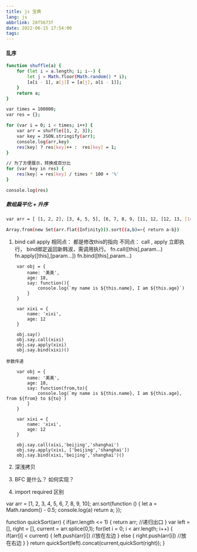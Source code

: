 ```yaml
---
title: js 宝典
lang: js
abbrlink: 28f5673f
date: 2022-06-15 17:54:00
tags:
---
```



#### 乱序
```bash
function shuffle(a) {
    for (let i = a.length; i; i--) {
        let j = Math.floor(Math.random() * i);
        [a[i - 1], a[j]] = [a[j], a[i - 1]];
    }
    return a;
}

var times = 100000;
var res = {};

for (var i = 0; i < times; i++) {
    var arr = shuffle([1, 2, 3]);
    var key = JSON.stringify(arr);
    console.log(arr,key)
    res[key] ? res[key]++ :  res[key] = 1;
}

// 为了方便展示，转换成百分比
for (var key in res) {
    res[key] = res[key] / times * 100 + '%'
}

console.log(res)

```

##### 数组扁平化 + 升序
```bash
var arr = [ [1, 2, 2], [3, 4, 5, 5], [6, 7, 8, 9, [11, 12, [12, 13, [14] ] ] ], 10];

Array.from(new Set(arr.flat(Infinity))).sort((a,b)=>{ return a-b})
```


1. bind call apply
 相同点： 都是修改this的指向
 不同点： call , apply 立即执行， bind绑定返回新韩淑，需调用执行。
         fn.call([this],param...)
         fn.apply([this],[param...])
         fn.bind([this],param...)


```
    var obj = {
        name: '美美',
        age: 18,
        say: function(){
            console.log(`my name is ${this.name}, I am ${this.age}`)
        }
    }

    var xixi = {
        name: 'xixi', 
        age: 12
    }

    obj.say()
    obj.say.call(xixi) 
    obj.say.apply(xixi)
    obj.say.bind(xixi)()

```

    参数传递
```
    var obj = {
        name: '美美',
        age: 18,
        say: function(from,to){
            console.log(`my name is ${this.name}, I am ${this.age}, from ${from} to ${to}`)
        }
    }

    var xixi = {
        name: 'xixi', 
        age: 12
    }

    obj.say.call(xixi,'beijing','shanghai') 
    obj.say.apply(xixi, ['beijing','shanghai'])
    obj.say.bind(xixi,'beijing','shanghai')()

```

2. 深浅拷贝

3. BFC 是什么？ 如何实现？ 

4. import required 区别



var arr = [1, 2, 3, 4, 5, 6, 7, 8, 9, 10];
arr.sort(function () {
    let a = Math.random() - 0.5;
    console.log(a)
    return a;
});

function quickSort(arr) {
    if(arr.length <= 1) {
        return arr;  //递归出口
    }
    var left = [],
        right = [],
        current = arr.splice(0,1); 
    for(let i = 0; i < arr.length; i++) {
        if(arr[i] < current) {
            left.push(arr[i])  //放在左边
        } else {
            right.push(arr[i]) //放在右边
        }
    }
    return quickSort(left).concat(current,quickSort(right));
}
